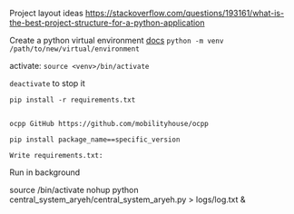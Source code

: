 
Project layout ideas 
https://stackoverflow.com/questions/193161/what-is-the-best-project-structure-for-a-python-application

Create a python virtual environment [docs](https://docs.python.org/3/library/venv.html)
`python -m venv /path/to/new/virtual/environment`

activate:
`source <venv>/bin/activate`

`deactivate` to stop it

`pip install -r requirements.txt`

~~~~~~~~~~~~~~~~~~~~~~~~~~~~~~~~~~~

ocpp GitHub https://github.com/mobilityhouse/ocpp

pip install package_name==specific_version

Write requirements.txt: 

~~~~~~~~~~~~~~~~~~~~~~~~~~~~~~~~~~~

Run in background

source <venv>/bin/activate
nohup python central_system_aryeh/central_system_aryeh.py > logs/log.txt &
